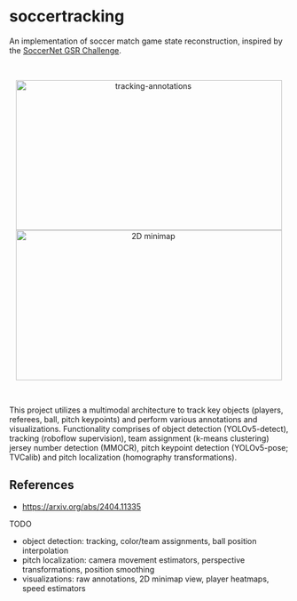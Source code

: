 # soccertracking

An implementation of soccer match game state reconstruction, inspired by the [SoccerNet GSR Challenge](https://www.soccer-net.org/tasks/game-state-reconstruction).

<br>
<p align="center">
    <img src="https://github.com/user-attachments/assets/6f7d0af1-dcb1-4380-afc6-599b72c15a58" alt="tracking-annotations" height="270" width="480">
    <img src="https://github.com/user-attachments/assets/33f7a6aa-7e2b-4005-8b65-bfe1b0c578f2" alt="2D minimap" height="270" width="480">
</p>
<br>

This project utilizes a multimodal architecture to track key objects (players, referees, ball, pitch keypoints) and perform various annotations and visualizations. Functionality comprises of object detection (YOLOv5-detect), tracking (roboflow supervision), team assignment (k-means clustering) jersey number detection (MMOCR), pitch keypoint detection (YOLOv5-pose; TVCalib) and pitch localization (homography transformations).

## References
- https://arxiv.org/abs/2404.11335


TODO
- object detection: tracking, color/team assignments, ball position interpolation
- pitch localization: camera movement estimators, perspective transformations, position smoothing
- visualizations: raw annotations, 2D minimap view, player heatmaps, speed estimators 
